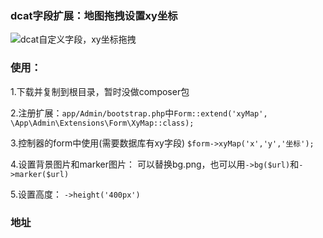 ### dcat字段扩展：地图拖拽设置xy坐标
![dcat自定义字段，xy坐标拖拽](https://cdn.learnku.com/uploads/images/202308/24/78338/OuxMTeksQA.png!large)


### 使用：

1.下载并复制到根目录，暂时没做composer包

2.注册扩展：`app/Admin/bootstrap.php`中`Form::extend('xyMap', \App\Admin\Extensions\Form\XyMap::class);`

3.控制器的form中使用(需要数据库有xy字段)
`$form->xyMap('x','y','坐标');`

4.设置背景图片和marker图片：
可以替换bg.png，也可以用`->bg($url)`和`->marker($url)`

5.设置高度：
`->height('400px')`

### 地址

